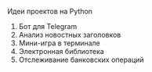 Идеи проектов на Python
1. Бот для Telegram  
2. Анализ новостных заголовков  
3. Мини-игра в терминале
4. Электронная библиотека
5. Отслеживание банковских операций
